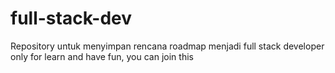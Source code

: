 # full-stack-dev
Repository untuk menyimpan rencana roadmap menjadi full stack developer
only for learn and have fun, you can join this
